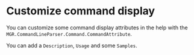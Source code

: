 # Customize command display

You can customize some command display attributes in the help with the `MGR.CommandLineParser.Command.CommandAttribute`.

You can add a `Description`, `Usage` and some `Samples`.
